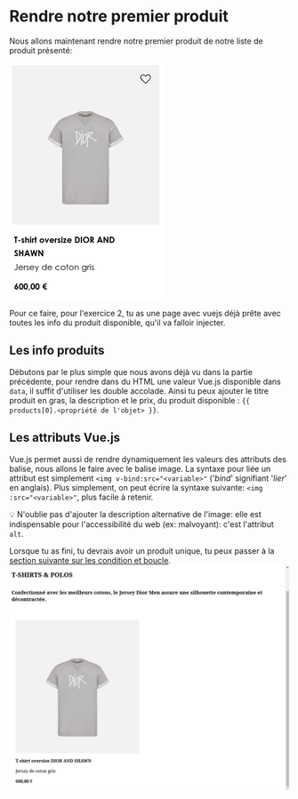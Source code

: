 # Rendre notre premier produit

Nous allons maintenant rendre notre premier produit de notre liste de produit présenté:

![Description d'un produit](./single-product.png)

Pour ce faire, pour l'exercice 2, tu as une page avec vuejs déjà prête avec toutes les info du produit disponible, qu'il va falloir injecter.

## Les info produits

Débutons par le plus simple que nous avons déjà vu dans la partie précédente, pour rendre dans du HTML une valeur Vue.js disponible dans `data`, il suffit d'utiliser les double accolade. Ainsi tu peux ajouter le titre produit en gras, la description et le prix, du produit disponible : `{{ products[0].<propriété de l'objet> }}`.

## Les attributs Vue.js

Vue.js permet aussi de rendre dynamiquement les valeurs des attributs des balise, nous allons le faire avec le balise image. La syntaxe pour liée un attribut est simplement `<img v-bind:src="<variable>"` ('_bind_' signifiant '_lier_' en anglais). Plus simplement, on peut écrire la syntaxe suivante: `<img :src="<variable>"`, plus facile à retenir.

💡 N'oublie pas d'ajouter la description alternative de l'image: elle est indispensable pour l'accessibilité du web (ex: malvoyant): c'est l'attribut `alt`.

Lorsque tu as fini, tu devrais avoir un produit unique, tu peux passer à la [section suivante sur les condition et boucle]().
![Un produit](./completed.png)
